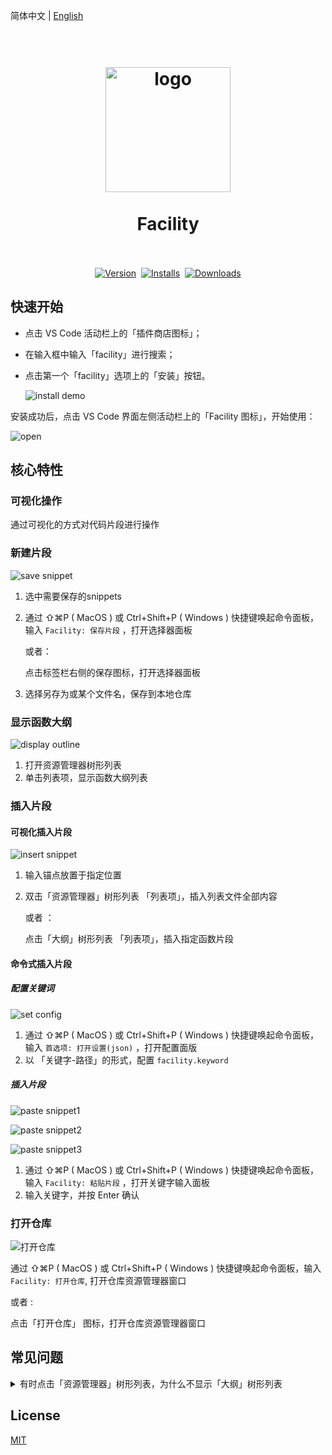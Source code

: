 简体中文 | [English](./README.md)

<h1 align="center">
  <br>
    <img src="./images/icon.png" alt="logo" width="200">
  <br><br>
  Facility
  <br>
  <br>
</h1>

  <p align="center">
    <a
      href="https://marketplace.visualstudio.com/items?itemName=sillyy.facility"
      ><img
        src="https://vsmarketplacebadge.apphb.com/version-short/sillyy.facility.svg?style=for-the-badge&colorA=61a1ff&colorB=3a8aff&label=VERSION"
        alt="Version" /></a
    >&nbsp;
    <a
      href="https://marketplace.visualstudio.com/items?itemName=sillyy.facility"
      ><img
        src="https://vsmarketplacebadge.apphb.com/installs-short/sillyy.facility.svg?style=for-the-badge&colorA=9383ff&colorB=7864ff&label=Installs"
        alt="Installs" /></a
    >&nbsp;
    <a
      href="https://marketplace.visualstudio.com/items?itemName=sillyy.facility"
      ><img
        src="https://vsmarketplacebadge.apphb.com/downloads-short/sillyy.facility.svg?style=for-the-badge&colorA=e550ff&colorB=df24ff&label=Downloads"
        alt="Downloads"
    /></a>
  </p>

## **快速开始**

- 点击 VS Code 活动栏上的「插件商店图标」；

- 在输入框中输入「facility」进行搜索；

- 点击第一个「facility」选项上的「安装」按钮。

  ![install demo](./docs/install_demo.jpg)

安装成功后，点击 VS Code 界面左侧活动栏上的「Facility 图标」，开始使用：

![open](./docs/open.jpg)

## **核心特性**

### 可视化操作

通过可视化的方式对代码片段进行操作

### 新建片段

![save snippet](./docs/save_snippet.jpg)

1. 选中需要保存的snippets

2. 通过 ⇧⌘P ( MacOS ) 或 Ctrl+Shift+P ( Windows ) 快捷键唤起命令面板，输入 `Facility: 保存片段` ，打开选择器面板

   或者：

   点击标签栏右侧的保存图标，打开选择器面板

3. 选择另存为或某个文件名，保存到本地仓库

### 显示函数大纲

![display outline](./docs/display_outline.jpg)

1. 打开资源管理器树形列表
2. 单击列表项，显示函数大纲列表

### 插入片段

#### 可视化插入片段

![insert snippet](./docs/insert_snippet.jpg)

1. 输入锚点放置于指定位置

2. 双击「资源管理器」树形列表 「列表项」，插入列表文件全部内容

   或者 ：

   点击「大纲」树形列表 「列表项」，插入指定函数片段

#### 命令式插入片段

##### 配置关键词

![set config](./docs/set_config.jpg)

1. 通过 ⇧⌘P ( MacOS ) 或 Ctrl+Shift+P ( Windows ) 快捷键唤起命令面板，输入 `首选项: 打开设置(json)` ，打开配置面版
2. 以 「关键字-路径」的形式，配置 `facility.keyword`

##### 插入片段

![paste snippet1](./docs/paste_snippet1.jpg)

![paste snippet2](./docs/paste_snippet2.jpg)

![paste snippet3](./docs/paste_snippet3.jpg)

1. 通过 ⇧⌘P ( MacOS ) 或 Ctrl+Shift+P ( Windows ) 快捷键唤起命令面板，输入 `Facility: 粘贴片段` ，打开关键字输入面板
2. 输入关键字，并按 Enter 确认

### 打开仓库
![打开仓库](./docs/open_repository.jpg)

通过 ⇧⌘P ( MacOS ) 或 Ctrl+Shift+P ( Windows ) 快捷键唤起命令面板，输入 `Facility: 打开仓库`, 打开仓库资源管理器窗口

   或者 :  

点击「打开仓库」 图标，打开仓库资源管理器窗口

## 常见问题

<details>
<summary>有时点击「资源管理器」树形列表，为什么不显示「大纲」树形列表</summary>
用于获取大纲列表的接口由 VSCode 提供的，API调用需等 VSCode 核心模块加载完成后，方能使用。
<br/>
建议重启应用或者多点击几次，手动触发VSCode 核心模块加载
</details>

## License

[MIT](LICENSE)


